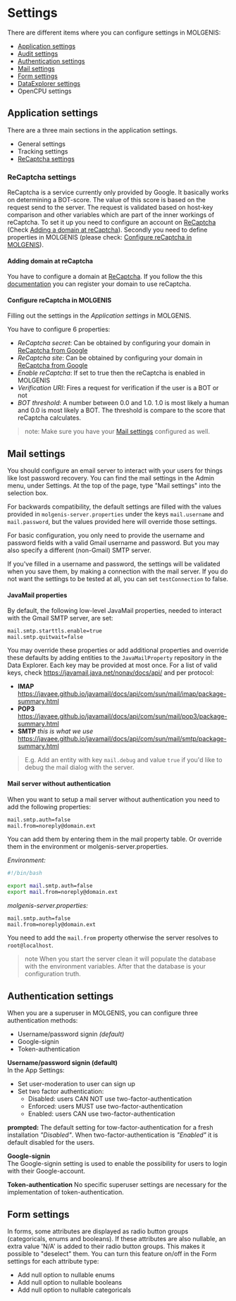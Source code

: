 # Settings
There are different items where you can configure settings in MOLGENIS:
- [Application settings](#application-settings)
- [Audit settings](guide-auditing.md)
- [Authentication settings](#authentication-settings)
- [Mail settings](#mail-settings)
- [Form settings](#form-settings)
- [DataExplorer settings](guide-explore.md)
- OpenCPU settings

## Application settings
There are a three main sections in the application settings.

- General settings
- Tracking settings
- [ReCaptcha settings](#recaptcha-settings)

### ReCaptcha settings
ReCaptcha is a service currently only provided by Google. It basically works on determining a BOT-score. The value of this score is based on the request send to the server. The request is validated based on host-key comparison and other variables which are part of the inner workings of reCaptcha.
To set it up you need to configure an account on [ReCaptcha](https://www.google.com/recaptcha) (Check [Adding a domain at reCaptcha](#adding-domain-at-recaptcha)). Secondly you need to define properties in MOLGENIS (please check: [Configure reCaptcha in MOLGENIS](#configure-recaptcha-in-molgenis)).

#### Adding domain at reCaptcha
You have to configure a domain at [ReCaptcha](https://www.google.com/recaptcha). If you follow the this [documentation](https://developers.google.com/recaptcha/docs/v3) you can register your domain to use reCaptcha.

#### Configure reCaptcha in MOLGENIS
Filling out the settings in the *Application settings* in MOLGENIS.

You have to configure 6 properties:

- *ReCaptcha secret*: Can be obtained by configuring your domain in [ReCaptcha from Google](https://www.google.com/recaptcha)
- *ReCaptcha site*: Can be obtained by configuring your domain in [ReCaptcha from Google](https://www.google.com/recaptcha)
- *Enable reCaptcha*: If set to true then the reCaptcha is enabled in MOLGENIS
- *Verification URI*: Fires a request for verification if the user is a BOT or not
- *BOT threshold*: A number between 0.0 and 1.0. 1.0 is most likely a human and 0.0 is most likely a BOT. The threshold is compare to the score that reCaptcha calculates.

> note: Make sure you have your [Mail settings](#mail-settings) configured as well.

## Mail settings
You should configure an email server to interact with your users for things like lost password recovery.
You can find the mail settings in the Admin menu, under Settings.
At the top of the page, type "Mail settings" into the selection box.

For backwards compatibility, the default settings are filled with the values provided in `molgenis-server.properties`
under the keys `mail.username` and `mail.password`, but the values provided here will override those settings.

For basic configuration, you only need to provide the username and password fields with a valid Gmail username and password.
But you may also specify a different (non-Gmail) SMTP server.

If you've filled in a username and password, the settings will be validated when you save them, by making a connection
with the mail server. If you do not want the settings to be tested at all, you can set `testConnection` to false.

#### JavaMail properties
By default, the following low-level JavaMail properties, needed to interact with the Gmail SMTP server, are set:
```properties
mail.smtp.starttls.enable=true
mail.smtp.quitwait=false
```

You may override these properties or add additional properties and override these defaults by adding entities to the
`JavaMailProperty` repository in the Data Explorer. Each key may be provided at most once.
For a list of valid keys, check https://javamail.java.net/nonav/docs/api/ and per protocol:

- **IMAP**
  https://javaee.github.io/javamail/docs/api/com/sun/mail/imap/package-summary.html                                                                              
- **POP3**  
  https://javaee.github.io/javamail/docs/api/com/sun/mail/pop3/package-summary.html
- **SMTP** *this is what we use*
  https://javaee.github.io/javamail/docs/api/com/sun/mail/smtp/package-summary.html

> E.g. Add an entity with key `mail.debug` and value `true` if you'd like to debug the mail dialog with the server.

#### Mail server without authentication
When you want to setup a mail server without authentication you need to add the following properties:
```properties
mail.smtp.auth=false
mail.from=noreply@domain.ext
```

You can add them by entering them in the mail property table. Or override them in the environment or molgenis-server.properties.

*Environment:*

```bash
#!/bin/bash

export mail.smtp.auth=false
export mail.from=noreply@domain.ext
```

*molgenis-server.properties:*
```properties
mail.smtp.auth=false
mail.from=noreply@domain.ext
```

You need to add the `mail.from` property otherwise the server resolves to `root@localhost`.

> note When you start the server clean it will populate the database with the environment variables. After that the database is your configuration truth.

## Authentication settings
When you are a superuser in MOLGENIS, you can configure three authentication methods:
 * Username/password signin *(default)*
 * Google-signin
 * Token-authentication

**Username/password signin (default)**  
In the App Settings:
 * Set user-moderation to user can sign up
 * Set two factor authentication:
   * Disabled: users CAN NOT use two-factor-authentication
   * Enforced: users MUST use two-factor-authentication
   * Enabled: users CAN use two-factor-authentication

**prompted:** The default setting for tow-factor-authentication for a fresh installation *"Disabled"*. When two-factor-authentication is *"Enabled"* it is default disabled for the users.  

**Google-signin**  
The Google-signin setting is used to enable the possibility for users to login with their Google-account.

**Token-authentication**
No specific superuser settings are necessary for the implementation of token-authentication.

## Form settings
In forms, some attributes are displayed as radio button groups (categoricals, enums and booleans). If
these attributes are also nullable, an extra value 'N/A' is added to their radio button groups. This
makes it possible to "deselect" them. You can turn this feature on/off in the Form settings for each
attribute type:

- Add null option to nullable enums
- Add null option to nullable booleans
- Add null option to nullable categoricals



